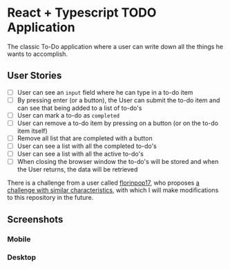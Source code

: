 # React + Typescript TODO Application

The classic To-Do application where a user can write down all the things he wants to accomplish.

## User Stories

- [ ] User can see an `input` field where he can type in a to-do item
- [ ] By pressing enter (or a button), the User can submit the to-do item and can see that being added to a list of to-do's
- [ ] User can mark a to-do as `completed`
- [ ] User can remove a to-do item by pressing on a button (or on the to-do item itself)
- [ ] Remove all list that are completed with a button
- [ ] User can see a list with all the completed to-do's
- [ ] User can see a list with all the active to-do's
- [ ] When closing the browser window the to-do's will be stored and when the User returns, the data will be retrieved

There is a challenge from a user called [florinpop17](https://github.com/florinpop17/), who proposes [a challenge with similar characteristics](https://github.com/florinpop17/app-ideas/blob/master/Projects/2-Intermediate/To-Do-App.md), with which I will make modifications to this repository in the future.

## Screenshots

### Mobile

### Desktop
